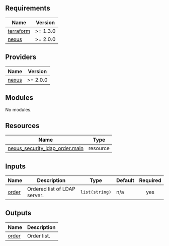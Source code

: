 ## Requirements

| Name | Version |
|------|---------|
| <a name="requirement_terraform"></a> [terraform](#requirement\_terraform) | >= 1.3.0 |
| <a name="requirement_nexus"></a> [nexus](#requirement\_nexus) | >= 2.0.0 |

## Providers

| Name | Version |
|------|---------|
| <a name="provider_nexus"></a> [nexus](#provider\_nexus) | >= 2.0.0 |

## Modules

No modules.

## Resources

| Name | Type |
|------|------|
| [nexus_security_ldap_order.main](https://registry.terraform.io/providers/datadrivers/nexus/latest/docs/resources/security_ldap_order) | resource |

## Inputs

| Name | Description | Type | Default | Required |
|------|-------------|------|---------|:--------:|
| <a name="input_order"></a> [order](#input\_order) | Ordered list of LDAP server. | `list(string)` | n/a | yes |

## Outputs

| Name | Description |
|------|-------------|
| <a name="output_order"></a> [order](#output\_order) | Order list. |
